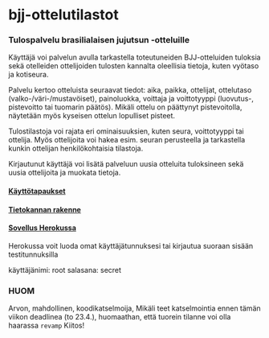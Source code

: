 # bjj-ottelutilastot


### Tulospalvelu brasilialaisen jujutsun -otteluille
Käyttäjä voi palvelun avulla tarkastella toteutuneiden BJJ-otteluiden tuloksia sekä otelleiden ottelijoiden tulosten kannalta oleellisia tietoja, kuten vyötaso ja kotiseura.

Palvelu kertoo otteluista seuraavat tiedot: aika, paikka, ottelijat, ottelutaso (valko-/väri-/mustavöiset), painoluokka, voittaja ja voittotyyppi (luovutus-, pistevoitto tai tuomarin päätös). Mikäli ottelu on päättynyt pistevoitolla, näytetään myös kyseisen ottelun lopulliset pisteet.

Tulostilastoja voi rajata eri ominaisuuksien, kuten seura, voittotyyppi tai ottelija. Myös ottelijoita voi hakea esim. seuran perusteella ja tarkastella kunkin ottelijan henkilökohtaisia tilastoja.

Kirjautunut käyttäjä voi lisätä palveluun uusia otteluita tuloksineen sekä uusia ottelijoita ja muokata tietoja. 


#### [Käyttötapaukset](./documentation/kayttotapaukset.md)

#### [Tietokannan rakenne](./documentation/tietokanta.md)

#### [Sovellus Herokussa](https://bjj-ottelutilastot.herokuapp.com/)

Herokussa voit luoda omat käyttäjätunnuksesi tai kirjautua suoraan sisään testitunnuksilla

käyttäjänimi: root
salasana: secret


### HUOM
Arvon, mahdollinen, koodikatselmoija,
Mikäli teet katselmointia ennen tämän viikon deadlinea (to 23.4.), huomaathan, että tuorein tilanne voi olla haarassa `revamp`
Kiitos!
